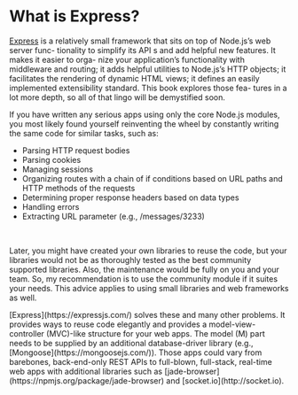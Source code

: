 # What is Express?
[Express](https://expressjs.com/) is a relatively small framework that sits on top of Node.js’s web server func-
tionality to simplify its API s and add helpful new features. It makes it easier to orga-
nize your application’s functionality with middleware and routing; it adds helpful
utilities to Node.js’s HTTP objects; it facilitates the rendering of dynamic HTML views;
it defines an easily implemented extensibility standard. This book explores those fea-
tures in a lot more depth, so all of that lingo will be demystified soon.

<p>If you have written any serious apps using only the core Node.js modules, you most likely found yourself
reinventing the wheel by constantly writing the same code for similar tasks, such as: </p>

- Parsing HTTP request bodies
- Parsing cookies
- Managing sessions
- Organizing routes with a chain of if conditions based on URL paths and HTTP methods of the
requests
- Determining proper response headers based on data types
- Handling errors
- Extracting URL parameter (e.g., /messages/3233)
<br>
 <p>  Later, you might have created your own libraries to reuse the code, but your libraries would not be as thoroughly
tested as the best community supported libraries. Also, the maintenance would be fully on you and your team. So, my
recommendation is to use the community module if it suites your needs. This advice applies to using small libraries
and web frameworks as well.</p>
<p>
[Express](https://expressjs.com/) solves these and many other problems. It provides ways to reuse code elegantly and provides a
model-view-controller (MVC)-like structure for your web apps. The model (M) part needs to be supplied by an
additional database-driver library (e.g., [Mongoose](https://mongoosejs.com/)). Those apps could vary from barebones, back-end-only
REST APIs to full-blown, full-stack, real-time web apps with additional libraries such as [jade-browser](https://npmjs.org/package/jade-browser) and [socket.io](http://socket.io).
